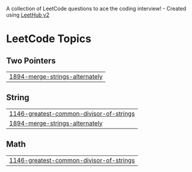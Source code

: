 A collection of LeetCode questions to ace the coding interview! - Created using [LeetHub v2](https://github.com/arunbhardwaj/LeetHub-2.0)
<!---LeetCode Topics Start-->
# LeetCode Topics
## Two Pointers
|  |
| ------- |
| [1894-merge-strings-alternately](https://github.com/Shenbagapriya-manokaran/Leetcode-Solutions/tree/master/1894-merge-strings-alternately) |
## String
|  |
| ------- |
| [1146-greatest-common-divisor-of-strings](https://github.com/Shenbagapriya-manokaran/Leetcode-Solutions/tree/master/1146-greatest-common-divisor-of-strings) |
| [1894-merge-strings-alternately](https://github.com/Shenbagapriya-manokaran/Leetcode-Solutions/tree/master/1894-merge-strings-alternately) |
## Math
|  |
| ------- |
| [1146-greatest-common-divisor-of-strings](https://github.com/Shenbagapriya-manokaran/Leetcode-Solutions/tree/master/1146-greatest-common-divisor-of-strings) |
<!---LeetCode Topics End-->
